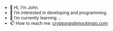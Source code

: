 - 👋 Hi, I’m John.
- 👀 I’m interested in developing and programming.
- 🌱 I’m currently learning ...
- 📫 How to reach me: cryptosgn@mockingjo.com

<!---
cryptosgn/cryptosgn is a ✨ special ✨ repository because its `README.md` (this file) appears on your GitHub profile.
You can click the Preview link to take a look at your changes.
--->
